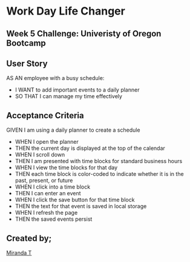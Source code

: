 # Work Day Life Changer 

## Week 5 Challenge: Univeristy of Oregon Bootcamp

## User Story
AS AN employee with a busy schedule:
* I WANT to add important events to a daily planner
* SO THAT I can manage my time effectively

## Acceptance Criteria
GIVEN I am using a daily planner to create a schedule
* WHEN I open the planner
* THEN the current day is displayed at the top of the calendar
* WHEN I scroll down
* THEN I am presented with time blocks for standard business hours
* WHEN I view the time blocks for that day
* THEN each time block is color-coded to indicate whether it is in the past, present, or future
* WHEN I click into a time block
* THEN I can enter an event
* WHEN I click the save button for that time block
* THEN the text for that event is saved in local storage
* WHEN I refresh the page
* THEN the saved events persist

## Created by;
[Miranda T](https://github.com/MirandaT77) 

